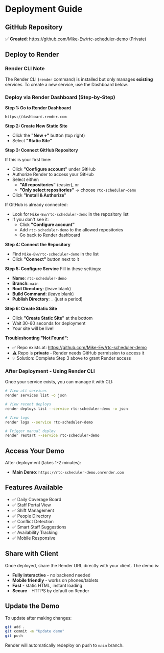 # Deployment Guide

## GitHub Repository
✅ **Created**: https://github.com/Mike-Ew/rtc-scheduler-demo (Private)

## Deploy to Render

### Render CLI Note
The Render CLI (`render` command) is installed but only manages **existing** services. To create a new service, use the Dashboard below.

### Deploy via Render Dashboard (Step-by-Step)

**Step 1: Go to Render Dashboard**
```
https://dashboard.render.com
```

**Step 2: Create New Static Site**
- Click the **"New +"** button (top right)
- Select **"Static Site"**

**Step 3: Connect GitHub Repository**

If this is your first time:
- Click **"Configure account"** under GitHub
- Authorize Render to access your GitHub
- Select either:
  - **"All repositories"** (easier), or
  - **"Only select repositories"** → choose `rtc-scheduler-demo`
- Click **"Install & Authorize"**

If GitHub is already connected:
- Look for `Mike-Ew/rtc-scheduler-demo` in the repository list
- If you don't see it:
  - Click **"Configure account"**
  - Add `rtc-scheduler-demo` to the allowed repositories
  - Go back to Render dashboard

**Step 4: Connect the Repository**
- Find `Mike-Ew/rtc-scheduler-demo` in the list
- Click **"Connect"** button next to it

**Step 5: Configure Service**
Fill in these settings:
- **Name**: `rtc-scheduler-demo`
- **Branch**: `main`
- **Root Directory**: (leave blank)
- **Build Command**: (leave blank)
- **Publish Directory**: `.` (just a period)

**Step 6: Create Static Site**
- Click **"Create Static Site"** at the bottom
- Wait 30-60 seconds for deployment
- Your site will be live!

**Troubleshooting "Not Found":**
- ✅ Repo exists at: https://github.com/Mike-Ew/rtc-scheduler-demo
- ⚠️ Repo is **private** - Render needs GitHub permission to access it
- 💡 Solution: Complete Step 3 above to grant Render access

### After Deployment - Using Render CLI

Once your service exists, you can manage it with CLI:

```bash
# View all services
render services list -o json

# View recent deploys
render deploys list --service rtc-scheduler-demo -o json

# View logs
render logs --service rtc-scheduler-demo

# Trigger manual deploy
render restart --service rtc-scheduler-demo
```

## Access Your Demo

After deployment (takes 1-2 minutes):
- **Main Demo**: `https://rtc-scheduler-demo.onrender.com`

## Features Available

- ✅ Daily Coverage Board
- ✅ Staff Portal View
- ✅ Shift Management
- ✅ People Directory
- ✅ Conflict Detection
- ✅ Smart Staff Suggestions
- ✅ Availability Tracking
- ✅ Mobile Responsive

## Share with Client

Once deployed, share the Render URL directly with your client. The demo is:
- **Fully interactive** - no backend needed
- **Mobile friendly** - works on phones/tablets
- **Fast** - static HTML, instant loading
- **Secure** - HTTPS by default on Render

## Update the Demo

To update after making changes:
```bash
git add .
git commit -m "Update demo"
git push
```

Render will automatically redeploy on push to `main` branch.

